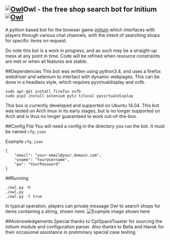[![Owl](http://2.bp.blogspot.com/-GTsy_zjnqGc/UgsQGB_sfUI/AAAAAAAAAJ8/hsGWsylKsKA/s64/The_Owl_of_Minerva.png)](Owl)Owl - the free shop search bot for Initium[![Owl](http://2.bp.blogspot.com/-GTsy_zjnqGc/UgsQGB_sfUI/AAAAAAAAAJ8/hsGWsylKsKA/s64/The_Owl_of_Minerva.png)](Owl)
----

A python based bot for the browser game [initium](http://playinitium.com/) which interfaces with players through various chat channels, with the intent of searching shops for specific items on request.

Do note this bot is a work in progress, and as such may be a straight-up mess at any point in time. Code will be refined when resource constraints are met or when all features are stable.

##Dependencies
This bot was written using python3.4, and uses a firefox webdriver and selenium to intertact with dynamic webpages. This can be done in a headless style, which requires pyvirtualdisplay and xvfb.
```
sudo apt-get install firefox xvfb
sudo pip3 install selenium pytz tzlocal pyvirtualdisplay
```
This box is currently developed and supported on Ubuntu 14.04.
This bot was tested on Arch linux in its early stages, but is no longer supported on Arch and is thus no longer guaranteed to work out-of-the-box.

##Config File
You will need a config in the directory you run the bot.  It must be named `cfg.json`

Example `cfg.json`
```
{
    "email": "your-email@your.domain.com",
    "uname": "YourUsername",
    "pw": "YourPassword"
}
```

##Running
```
./owl.py -h
./owl.py
./owl.py -l true
```

In typical operation, players can private message Owl to search shops for items containing a string, shown here:
![Example image shown here](https://github.com/hawkins/owl/blob/master/img/preview.PNG)

##Acknowledgements
Special thanks to CptSpaceToaster for sourcing the initium module and configuration parser. Also thanks to Bella and Havok for their occasional assistance in preliminary special case testing.
